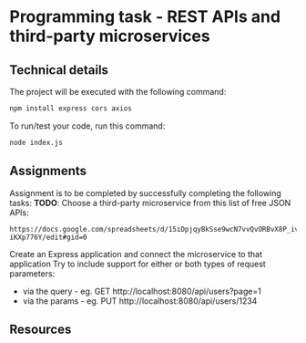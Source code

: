 # Programming task - REST APIs and third-party microservices
## Technical details
The project will be executed with the following command:
```sh
npm install express cors axios
```
To run/test your code, run this command:
```sh
node index.js
```
## Assignments
Assignment is to be completed by successfully completing the following tasks:
**TODO**: Choose a third-party microservice from this list of free JSON APIs:
```
https://docs.google.com/spreadsheets/d/15iDpjqyBkSse9wcN7vvQvORBvX8P_ivAjm-iKXp776Y/edit#gid=0
```
Create an Express application and connect the microservice to that application
Try to include support for either or both types of request parameters: 
- via the query - eg. GET http://localhost:8080/api/users?page=1
- via the params - eg. PUT http://localhost:8080/api/users/1234
## Resources


